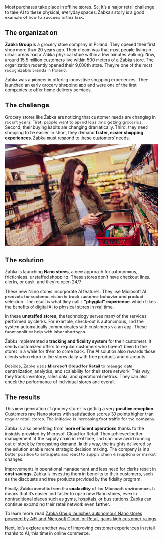 Most purchases take place in offline stores. So, it’s a major retail challenge to take AI to these physical, everyday spaces. Żabka’s story is a good example of how to succeed in this task.

## The organization

**Żabka Group** is a grocery store company in Poland. They opened their first shop more than 20 years ago. Their dream was that most people living in urban areas had a Żabka physical store within a few minutes walking. Now, around 15.5 million customers live within 500 meters of a Żabka store. The organization recently opened their 9,000th store. They’re one of the most recognizable brands in Poland.

Żabka was a pioneer in offering innovative shopping experiences. They launched an early grocery shopping app and were one of the first companies to offer home delivery services.

## The challenge

Grocery stores like Żabka are noticing that customer needs are changing in recent years. First, people want to spend less time getting groceries. Second, their buying habits are changing dramatically. Third, they need shopping to be easier. In short, they demand **faster, easier shopping experiences**. Żabka must respond to these customers’ needs.

![Image showing a person on their phone while shopping in a grocery store.](../media/4-shopping.jpg)

## The solution

Żabka is launching **Nano stores**, a new approach for autonomous, frictionless, unstaffed shopping. These stores don’t have checkout lines, clerks, or cash, and they’re open 24/7.

These new Nano stores incorporate AI features. They use Microsoft AI products for customer vision to track customer behavior and product selection. The result is what they call a **“phygital” experience**, which takes the benefits of digital AI to physical stores in real time.

In these **unstaffed stores**, the technology serves many of the services performed by clerks. For example, check-out is autonomous, and the system automatically communicates with customers via an app. These functionalities help with labor shortages.

Żabka implemented a **tracking and fidelity system** for their customers. It sends customized offers to regular customers who haven’t been to the stores in a while for them to come back. The AI solution also rewards those clients who return to the stores daily with free products and discounts.

Besides, Żabka uses **Microsoft Cloud for Retail** to manage data centralization, analytics, and scalability for their store network. This way, they track inventory, sales data, and operational metrics. They can also check the performance of individual stores and overall.

## The results

This new generation of grocery stores is getting a very **positive reception**. Customers rate Nano stores with satisfaction scores 30 points higher than regular retail stores. The initiative is increasing foot traffic for the company.

Żabka is also benefiting from **more efficient operations** thanks to the insights provided by Microsoft Cloud for Retail. They achieved better management of the supply chain in real time, and can now avoid running out of stock by forecasting demand. In this way, the insights delivered by the solution enable more strategic decision making. The company is in a better position to anticipate and react to supply chain disruptions or market changes.

Improvements in operational management and less need for clerks result in **cost savings**. Żabka is investing them in benefits to their customers, such as the discounts and free products provided by the fidelity program.

Finally, Żabka benefits from the **scalability** of the Microsoft environment. It means that it’s easier and faster to open new Nano stores, even in nontraditional places such as gyms, hospitals, or bus stations. Żabka can continue expanding their retail network even farther.

To learn more, read [Zabka Group launches autonomous Nano stores powered by AiFi and Microsoft Cloud for Retail, gains high customer ratings](https://aka.ms/zabka-customer-story).

Next, let’s explore another way of improving customer experiences in retail thanks to AI, this time in online commerce.
